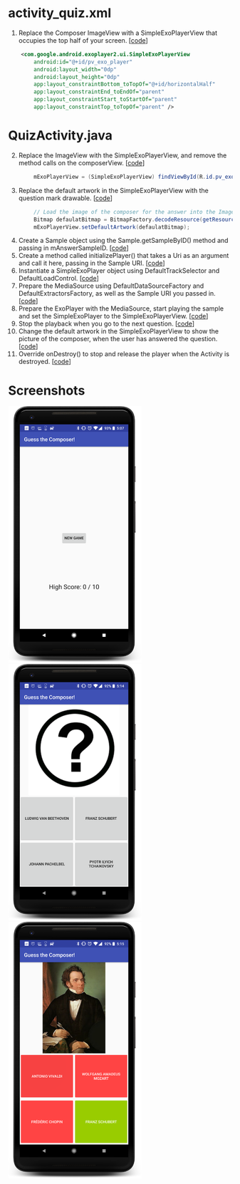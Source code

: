 # activity_quiz.xml
1. Replace the Composer ImageView with a SimpleExoPlayerView that occupies the top half of your screen. [[code][1]]
```xml
    <com.google.android.exoplayer2.ui.SimpleExoPlayerView
        android:id="@+id/pv_exo_player"
        android:layout_width="0dp"
        android:layout_height="0dp"
        app:layout_constraintBottom_toTopOf="@+id/horizontalHalf"
        app:layout_constraintEnd_toEndOf="parent"
        app:layout_constraintStart_toStartOf="parent"
        app:layout_constraintTop_toTopOf="parent" />
```

# QuizActivity.java
2. Replace the ImageView with the SimpleExoPlayerView, and remove the method calls on the composerView. [[code][2]]
```java
        mExoPlayerView = (SimpleExoPlayerView) findViewById(R.id.pv_exo_player);
```

3. Replace the default artwork in the SimpleExoPlayerView with the question mark drawable. [[code][3]]
```java        
        // Load the image of the composer for the answer into the ImageView.
        Bitmap defaulatBitmap = BitmapFactory.decodeResource(getResources(), R.drawable.question_mark);
        mExoPlayerView.setDefaultArtwork(defaulatBitmap);
```
4. Create a Sample object using the Sample.getSampleByID() method and passing in mAnswerSampleID. [[code][4]]
5. Create a method called initializePlayer() that takes a Uri as an argument and call it here, passing in the Sample URI. [[code][5]]
6. Instantiate a SimpleExoPlayer object using DefaultTrackSelector and DefaultLoadControl. [[code][6]]
7. Prepare the MediaSource using DefaultDataSourceFactory and DefaultExtractorsFactory, as well as the Sample URI you passed in. [[code][7]]
8. Prepare the ExoPlayer with the MediaSource, start playing the sample and set the SimpleExoPlayer to the SimpleExoPlayerView. [[code][8]]
9. Stop the playback when you go to the next question. [[code][9]]
10. Change the default artwork in the SimpleExoPlayerView to show the picture of the composer, when the user has answered the question. [[code][10]]
11. Override onDestroy() to stop and release the player when the Activity is destroyed. [[code][11]]

# Screenshots
<img src="https://github.com/aaroncrutchfield/AdvancedAndroid_ClassicalMusicQuiz/blob/TMED.01-Exercise-AddExoPlayer/screenshots/screenshot1.png" width="300">
<img src="https://github.com/aaroncrutchfield/AdvancedAndroid_ClassicalMusicQuiz/blob/TMED.01-Exercise-AddExoPlayer/screenshots/screenshot2.png" width="300">
<img src="https://github.com/aaroncrutchfield/AdvancedAndroid_ClassicalMusicQuiz/blob/TMED.01-Exercise-AddExoPlayer/screenshots/screenshot3.png" width="300">

[1]: https://github.com/aaroncrutchfield/AdvancedAndroid_ClassicalMusicQuiz/blob/6c8379e4ecb05dbdf342beaabfb626b2dd864e1f/app/src/main/res/layout/activity_quiz.xml#L24-L32
[2]: https://github.com/aaroncrutchfield/AdvancedAndroid_ClassicalMusicQuiz/blob/fcded4c54561a6e9156ccbc1c524a6241a9f8027/app/src/main/java/com/example/android/classicalmusicquiz/QuizActivity.java#L68-L69
[3]: https://github.com/aaroncrutchfield/AdvancedAndroid_ClassicalMusicQuiz/blob/fcded4c54561a6e9156ccbc1c524a6241a9f8027/app/src/main/java/com/example/android/classicalmusicquiz/QuizActivity.java#L89-L92
[4]: https://github.com/aaroncrutchfield/AdvancedAndroid_ClassicalMusicQuiz/blob/fcded4c54561a6e9156ccbc1c524a6241a9f8027/app/src/main/java/com/example/android/classicalmusicquiz/QuizActivity.java#L103-L105
[5]: https://github.com/aaroncrutchfield/AdvancedAndroid_ClassicalMusicQuiz/blob/fcded4c54561a6e9156ccbc1c524a6241a9f8027/app/src/main/java/com/example/android/classicalmusicquiz/QuizActivity.java#L106-L107
[6]: https://github.com/aaroncrutchfield/AdvancedAndroid_ClassicalMusicQuiz/blob/fcded4c54561a6e9156ccbc1c524a6241a9f8027/app/src/main/java/com/example/android/classicalmusicquiz/QuizActivity.java#L113-L117
[7]: https://github.com/aaroncrutchfield/AdvancedAndroid_ClassicalMusicQuiz/blob/fcded4c54561a6e9156ccbc1c524a6241a9f8027/app/src/main/java/com/example/android/classicalmusicquiz/QuizActivity.java#L118-L125
[8]: https://github.com/aaroncrutchfield/AdvancedAndroid_ClassicalMusicQuiz/blob/fcded4c54561a6e9156ccbc1c524a6241a9f8027/app/src/main/java/com/example/android/classicalmusicquiz/QuizActivity.java#L126-L128
[9]: https://github.com/aaroncrutchfield/AdvancedAndroid_ClassicalMusicQuiz/blob/fcded4c54561a6e9156ccbc1c524a6241a9f8027/app/src/main/java/com/example/android/classicalmusicquiz/QuizActivity.java#L202-L203
[10]: https://github.com/aaroncrutchfield/AdvancedAndroid_ClassicalMusicQuiz/blob/fcded4c54561a6e9156ccbc1c524a6241a9f8027/app/src/main/java/com/example/android/classicalmusicquiz/QuizActivity.java#L217-L218
[11]: https://github.com/aaroncrutchfield/AdvancedAndroid_ClassicalMusicQuiz/blob/fcded4c54561a6e9156ccbc1c524a6241a9f8027/app/src/main/java/com/example/android/classicalmusicquiz/QuizActivity.java#L238-L245
